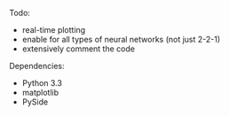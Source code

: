 Todo:
- real-time plotting
- enable for all types of neural networks (not just 2-2-1)
- extensively comment the code

Dependencies:

- Python 3.3
- matplotlib
- PySide